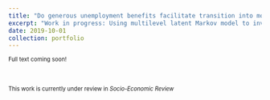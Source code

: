 ```yaml
---
title: "Do generous unemployment benefits facilitate transition into more advantageous labour market positions? Insights from a multilevel latent Markov model"
excerpt: "Work in progress: Using multilevel latent Markov model to investigate mobility between labour market segmentats in Europe"
date: 2019-10-01
collection: portfolio
---
```


<span style="font-size:0.8em; line-height: 1.2em; display: block;">Full text coming soon!</span>

<br>

<span style="font-size:0.8em; line-height: 1.2em; display: block;">This work is currently under review in <i>Socio-Economic Review</i></span>